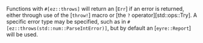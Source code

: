 Functions with `#[ez::throws]` will return an [`Err`] if an error is returned,
either through use of the [`throw!`] macro or [the `?` operator][std::ops::Try].
A specific error type may be specified, such as in
`#[ez::throws(std::num::ParseIntError)]`, but by default an [`eyre::Report`]
will be used.
